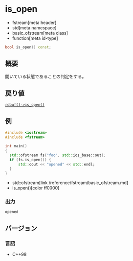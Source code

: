# is_open
* fstream[meta header]
* std[meta namespace]
* basic_ofstream[meta class]
* function[meta id-type]

```cpp
bool is_open() const;
```

## 概要

開いている状態であることの判定をする。

## 戻り値

[`rdbuf()->is_open()`](/reference/fstream/basic_filebuf/is_open.md)

## 例

```cpp example
#include <iostream>
#include <fstream>

int main()
{
  std::ofstream fs("foo", std::ios_base::out);
  if (fs.is_open()) {
      std::cout << "opened" << std::endl;
  }
}
```
* std::ofstream[link /reference/fstream/basic_ofstream.md]
* is_open()[color ff0000]

### 出力

```
opened
```

## バージョン
### 言語
- C++98
